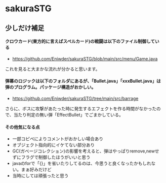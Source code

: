 # sakuraSTG

## 少しだけ補足

#### クロウカード(東方的に言えばスペルカード)の戦闘は以下のファイル制御している
* https://github.com/Eniwder/sakuraSTG/blob/main/src/menu/Game.java

これを見ると大まかな流れが分かると思います。

#### 弾幕のロジックは以下のフォルダにあるが、「Bullet.java」「xxxBullet.java」は弾のプログラム。パッケージ構造がおかしい。

* https://github.com/Eniwder/sakuraSTG/tree/main/src/barrage

さらに、ボスに攻撃があたった時に発生するエフェクトを作る時間がなかったので、当たり判定の無い弾「EffectBullet」でごまかしている。

#### その他気になる点
* 一部コピペによりコメントがおかしい場合あり
* オブジェクト指向的にイケてない部分あり
* GC(ガベージコレクション)の影響を考えると、弾はやっぱりremove,newせずにフラグで制御したほうがいいと思う
* javaのforで「{}」を省いたりしてるのは、今思うと良くなったかもしれない。まぁ好みだけど
* 当時にしては頑張ったと思う
